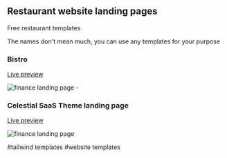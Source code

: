 ## Restaurant website landing pages

Free restaurant templates

The names don't mean much, you can use any templates for your purpose

### Bistro

[Live preview](https://finance-saas-template.netlify.app/)

![finance landing page](./screenshots/finance.png) - 

### Celestial SaaS Theme landing page

[Live preview](https://celestialsaas.netlify.app/)

![finance landing page](./screenshots/celestialsaas.png) 


#tailwind templates #website templates